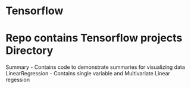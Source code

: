 # Tensorflow
Repo contains Tensorflow projects
Directory
==========
Summary           - Contains code to demonstrate summaries for visualizing data
LinearRegression  - Contains single variable and Multivariate Linear regession 
